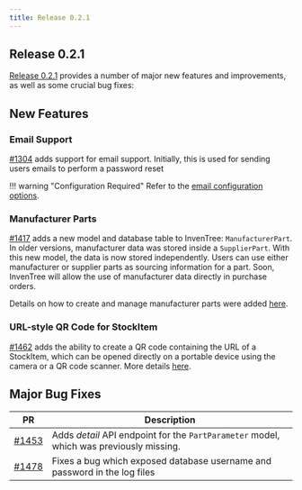 ```yaml
---
title: Release 0.2.1
---
```


## Release 0.2.1

[Release 0.2.1](https://github.com/inventree/InvenTree/releases/tag/0.2.1) provides a number of major new features and improvements, as well as some crucial bug fixes:

## New Features

### Email Support

[#1304](https://github.com/inventree/InvenTree/pull/1304) adds support for email support. Initially, this is used for sending users emails to perform a password reset

!!! warning "Configuration Required"
    Refer to the [email configuration
    options](../../start/config/#email-settings).

### Manufacturer Parts

[#1417](https://github.com/inventree/InvenTree/pull/1417) adds a new model and
database table to InvenTree: `ManufacturerPart`. In older versions, manufacturer
data was stored inside a `SupplierPart`. With this new model, the data is now
stored independently. Users can use either manufacturer or supplier parts as
sourcing information for a part. Soon, InvenTree will allow the use of
manufacturer data directly in purchase orders.

Details on how to create and manage manufacturer parts were added
[here](../buy/manufacturer.md#add-manufacturer-part).

### URL-style QR Code for StockItem

[#1462](https://github.com/inventree/InvenTree/pull/1417) adds the ability to
create a QR code containing the URL of a StockItem, which can be opened directly
on a portable device using the camera or a QR code scanner. More details [here](../report/labels.md#url-style-qr-code).

## Major Bug Fixes

| PR | Description |
| --- | --- |
| [#1453](https://github.com/inventree/InvenTree/pull/1453) | Adds *detail* API endpoint for the `PartParameter` model, which was previously missing. |
| [#1478](https://github.com/inventree/InvenTree/pull/1478) | Fixes a bug which exposed database username and password in the log files |
